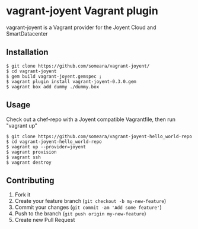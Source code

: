 # vagrant-joyent Vagrant plugin

vagrant-joyent is a Vagrant provider for the Joyent Cloud and SmartDatacenter

## Installation

    $ git clone https://github.com/someara/vagrant-joyent/
    $ cd vagrant-joyent
    $ gem build vagrant-joyent.gemspec ; 
    $ vagrant plugin install vagrant-joyent-0.3.0.gem 
    $ vagrant box add dummy ./dummy.box

## Usage

Check out a chef-repo with a Joyent compatible Vagrantfile, then run "vagrant up"

    $ git clone https://github.com/someara/vagrant-joyent-hello_world-repo 
    $ cd vagrant-joyent-hello_world-repo
    $ vagrant up --provider=joyent
    $ vagrant provision
    $ vagrant ssh
    $ vagrant destroy

## Contributing

1. Fork it
2. Create your feature branch (`git checkout -b my-new-feature`)
3. Commit your changes (`git commit -am 'Add some feature'`)
4. Push to the branch (`git push origin my-new-feature`)
5. Create new Pull Request
